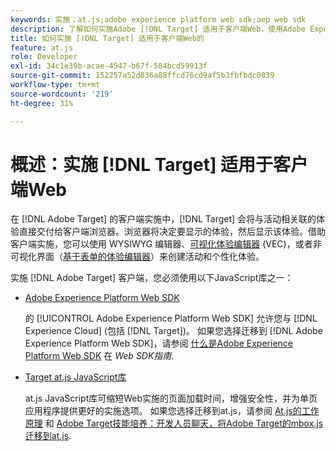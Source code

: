 ```yaml
---
keywords: 实施；at.js;adobe experience platform web sdk;aep web sdk
description: 了解如何实施Adobe [!DNL Target] 适用于客户端Web，使用Adobe Experience Platform Web SDK(AEP Web SDK)或 [!DNL Target] at.js JavaScript库。
title: 如何实施 [!DNL Target] 适用于客户端Web的
feature: at.js
role: Developer
exl-id: 34c1e39b-acae-4547-b67f-584bcd59913f
source-git-commit: 152257a52d836a88ffcd76cd9af5b3fbfbdc0839
workflow-type: tm+mt
source-wordcount: '219'
ht-degree: 31%

---
```


# 概述：实施 [!DNL Target] 适用于客户端Web

在 [!DNL Adobe Target] 的客户端实施中，[!DNL Target] 会将与活动相关联的体验直接交付给客户端浏览器。浏览器将决定要显示的体验，然后显示该体验。借助客户端实施，您可以使用 WYSIWYG 编辑器、[可视化体验编辑器](/help/main/c-experiences/c-visual-experience-composer/visual-experience-composer.md) (VEC)，或者非可视化界面（[基于表单的体验编辑器](/help/main/c-experiences/form-experience-composer.md)）来创建活动和个性化体验。

实施 [!DNL Adobe Target] 客户端，您必须使用以下JavaScript库之一：

* [Adobe Experience Platform Web SDK](/help/main/c-implementing-target/c-implementing-target-for-client-side-web/aep-web-sdk.md)

   的 [!UICONTROL Adobe Experience Platform Web SDK] 允许您与 [!DNL Experience Cloud] (包括 [!DNL Target])。 如果您选择迁移到 [!DNL Adobe Experience Platform Web SDK]，请参阅 [什么是Adobe Experience Platform Web SDK](/help/main/c-implementing-target/c-implementing-target-for-client-side-web/aep-web-sdk.md) 在 *Web SDK指南*.

* [Target at.js JavaScript库](/help/main/c-implementing-target/c-implementing-target-for-client-side-web/c-how-atjs-works/how-atjs-works.md)

   at.js JavaScript库可缩短Web实施的页面加载时间，增强安全性，并为单页应用程序提供更好的实施选项。 如果您选择迁移到at.js，请参阅 [At.js的工作原理](/help/main/c-implementing-target/c-implementing-target-for-client-side-web/c-how-atjs-works/how-atjs-works.md) 和 [Adobe Target技能培养：开发人员聊天，将Adobe Target的mbox.js迁移到at.js](https://seminars.adobeconnect.com/ptdo6mfo6qn6/?proto=true).



